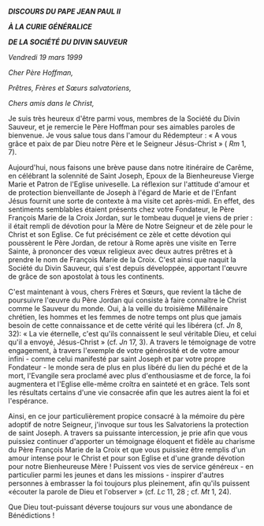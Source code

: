 ***DISCOURS DU PAPE JEAN PAUL II***

***À LA CURIE GÉNÉRALICE***

***DE LA SOCIÉTÉ DU DIVIN SAUVEUR***

*Vendredi 19 mars 1999*

*Cher Père Hoffman,*

*Prêtres, Frères et Sœurs salvatoriens,*

*Chers amis dans le Christ,*

Je suis très heureux d'être parmi vous, membres de la Société du Divin Sauveur, et je remercie le Père Hoffman pour ses aimables paroles de bienvenue. Je vous salue tous dans l'amour du Rédempteur : « A vous grâce et paix de par Dieu notre Père et le Seigneur Jésus-Christ » ( *Rm* 1, 7).

Aujourd'hui, nous faisons une brève pause dans notre itinéraire de Carême, en célébrant la solennité de Saint Joseph, Epoux de la Bienheureuse Vierge Marie et Patron de l'Eglise univeselle. La réflexion sur l'attitude d'amour et de protection bienveillante de Joseph à l'égard de Marie et de l'Enfant Jésus fournit une sorte de contexte à ma visite cet après-midi. En effet, des sentiments semblables étaient présents chez votre Fondateur, le Père François Marie de la Croix Jordan, sur le tombeau duquel je viens de prier : il était rempli de dévotion pour la Mère de Notre Seigneur et de zèle pour le Christ et son Eglise. Ce fut précisément ce zèle et cette dévotion qui poussèrent le Père Jordan, de retour à Rome après une visite en Terre Sainte, à prononcer des vœux religieux avec deux autres prêtres et à prendre le nom de François Marie de la Croix. C'est ainsi que naquit la Société du Divin Sauveur, qui s'est depuis développée, apportant l'œuvre de grâce de son apostolat à tous les continents.

C'est maintenant à vous, chers Frères et Sœurs, que revient la tâche de poursuivre l'œuvre du Père Jordan qui consiste à faire connaître le Christ comme le Sauveur du monde. Oui, à la veille du troisième Millénaire chrétien, les hommes et les femmes de notre temps ont plus que jamais besoin de cette connaissance et de cette vérité qui les libérera (cf. *Jn* 8, 32): « La vie éternelle, c'est qu'ils connaissent le seul véritable Dieu, et celui qu'il a envoyé, Jésus-Christ » (cf. *Jn* 17, 3). A travers le témoignage de votre engagement, à travers l'exemple de votre générosité et de votre amour infini - comme celui manifesté par saint Joseph et par votre propre Fondateur - le monde sera de plus en plus libéré du lien du péché et de la mort, l'Evangile sera proclamé avec plus d'enthousiasme et de force, la foi augmentera et l'Eglise elle-même croîtra en sainteté et en grâce. Tels sont les résultats certains d'une vie consacrée afin que les autres aient la foi et l'espérance.

Ainsi, en ce jour particulièrement propice consacré à la mémoire du père adoptif de notre Seigneur, j'invoque sur tous les Salvatoriens la protection de saint Joseph. A travers sa puissante intercession, je prie afin que vous puissiez continuer d'apporter un témoignage éloquent et fidèle au charisme du Père François Marie de la Croix et que vous puissiez être remplis d'un amour intense pour le Christ et pour son Eglise et d'une grande dévotion pour notre Bienheureuse Mère ! Puissent vos vies de service généreux - en particulier parmi les jeunes et dans les missions - inspirer d'autres personnes à embrasser la foi toujours plus pleinement, afin qu'ils puissent «écouter la parole de Dieu et l'observer » (cf. *Lc* 11, 28 ; cf. *Mt* 1, 24).

Que Dieu tout-puissant déverse toujours sur vous une abondance de Bénédictions !